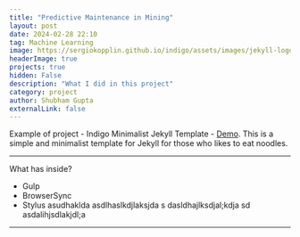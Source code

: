 ```yaml
---
title: "Predictive Maintenance in Mining"
layout: post
date: 2024-02-28 22:10
tag: Machine Learning
image: https://sergiokopplin.github.io/indigo/assets/images/jekyll-logo-light-solid.png
headerImage: true
projects: true
hidden: False
description: "What I did in this project"
category: project
author: Shubham Gupta
externalLink: false
---
```


Example of project - Indigo Minimalist Jekyll Template - [Demo](https://sergiokopplin.github.io/indigo/). This is a simple and minimalist template for Jekyll for those who likes to eat noodles.

---

What has inside?

- Gulp
- BrowserSync
- Stylus
asudhaklda
asdlhaslkdjlaksjda
s
dasldhajlksdjal;kdja
sd
asdalihjsdlakjdl;a
---

